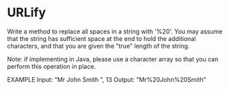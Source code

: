 # URLify

Write a method to replace all spaces in a string with '%20'. You may assume that the string has sufficient space at the end to hold the additional characters, and that you are given the "true" length of the string. 

Note: if implementing in Java, please use a character array so that you can perform this operation in place.

EXAMPLE
Input: "Mr John Smith    ", 13 Output: "Mr%20John%20Smith"
